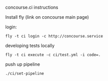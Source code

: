 concourse.ci instructions

Install fly (link on concourse main page)

login:
```
fly -t ci login -c http://concourse.service
```

developing tests locally
```
fly -t ci execute -c ci/test.yml -i code=.
```

push up pipeline
```
./ci/set-pipeline
```

